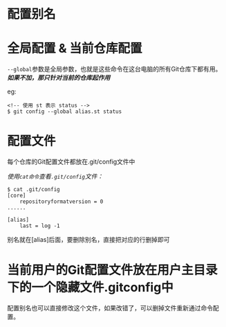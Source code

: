 

配置别名
======

# 全局配置 & 当前仓库配置

`--global`参数是全局参数，也就是这些命令在这台电脑的所有Git仓库下都有用。***如果不加，那只针对当前的仓库起作用***

eg:

```
<!-- 使用 st 表示 status -->
$ git config --global alias.st status
```

# 配置文件

每个仓库的Git配置文件都放在.git/config文件中

*使用`cat命令`查看`.git/config`文件：*

```
$ cat .git/config 
[core]
    repositoryformatversion = 0
......

[alias]
    last = log -1
```

别名就在[alias]后面，要删除别名，直接把对应的行删掉即可

# 当前用户的Git配置文件放在用户主目录下的一个隐藏文件.gitconfig中

配置别名也可以直接修改这个文件，如果改错了，可以删掉文件重新通过命令配置。
